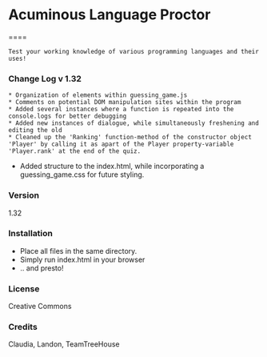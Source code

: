 # Acuminous Language Proctor
====
```
Test your working knowledge of various programming languages and their uses!
```
### Change Log v 1.32

	* Organization of elements within guessing_game.js
	* Comments on potential DOM manipulation sites within the program
	* Added several instances where a function is repeated into the console.logs for better debugging
	* Added new instances of dialogue, while simultaneously freshening and editing the old
	* Cleaned up the 'Ranking' function-method of the constructor object 'Player' by calling it as apart of the Player property-variable 'Player.rank' at the end of the quiz.
  * Added structure to the index.html, while incorporating a guessing_game.css for future styling.

### Version
1.32
### Installation
* Place all files in the same directory.
* Simply run index.html in your browser
* .. and presto!
### License
Creative Commons
### Credits
Claudia, Landon, TeamTreeHouse

